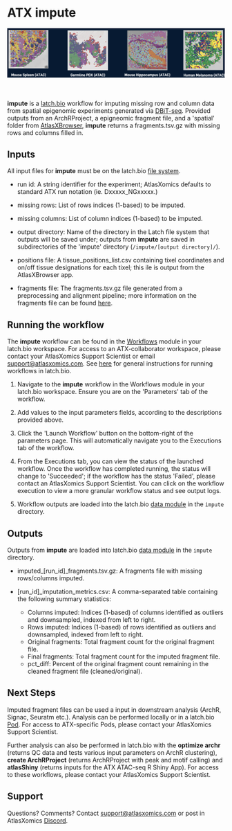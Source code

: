 # ATX impute

<div align="center">
    <img src="images/data.png" alt="data" width="1000"/>
</div>

<br>
<br>

**impute** is a [latch.bio](https://latch.bio/) workflow for imputing missing row and column data
from spatial epigenomic experiments generated via [DBiT-seq](https://www.nature.com/articles/s41586-022-05094-1).  Provided outputs from an ArchRProject, a epigneomic fragment file, and a 'spatial' folder from [AtlasXBrowser](https://docs.atlasxomics.com/projects/AtlasXbrowser/en/latest/Overview.html), **impute** returns a fragments.tsv.gz with missing rows and columns filled in.

## Inputs
All input files for **impute** must be on the latch.bio [file system](https://wiki.latch.bio/wiki/data/overview).  

* run id: A string identifier for the experiment; AtlasXomics defaults to standard ATX run notation (ie. Dxxxxx_NGxxxxx.)

* missing rows: List of rows indices (1-based) to be imputed.

* missing columns: List of column indices (1-based) to be imputed.

* output directory: Name of the directory in the Latch file system that outputs will be saved under; outputs from **impute** are saved in subdirectories of the 'impute' directory (`/impute/[output directory]/`).

* positions file: A tissue_positions_list.csv containing tixel coordinates and on/off tissue designations for each tixel; this ile is output from the AtlasXBrowser app.

* fragments file: The fragments.tsv.gz file generated from a preprocessing and alignment pipeline; more information on the fragments file can be found [here](https://support.10xgenomics.com/single-cell-atac/software/pipelines/latest/output/fragments).

## Running the workflow

The **impute** workflow can be found in the [Workflows](https://wiki.latch.bio/workflows/overview) module in your latch.bio workspace. For access to an ATX-collaborator workspace, please contact your AtlasXomics Support Scientist or email support@atlasxomics.com.  See [here](https://wiki.latch.bio/workflows/overview) for general instructions for running workflows in latch.bio.

1. Navigate to the **impute** workflow in the Workflows module in your latch.bio workspace.  Ensure you are on the 'Parameters' tab of the workflow.

2. Add values to the input parameters fields, according to the descriptions provided above.

3. Click the 'Launch Workflow' button on the bottom-right of the parameters page.  This will automatically navigate you to the Executions tab of the workflow.

4. From the Executions tab, you can view the status of the launched workflow.  Once the workflow has completed running, the status will change to 'Succeeded'; if the workflow has the status 'Failed', please contact an AtlasXomics Support Scientist.  You can click on the workflow execution to view a more granular workflow status and see output logs.

5. Workflow outputs are loaded into the latch.bio [data module](https://wiki.latch.bio/wiki/data/overview) in the `impute` directory.

## Outputs

Outputs from **impute** are loaded into latch.bio [data module](https://wiki.latch.bio/wiki/data/overview) in the `impute` directory.

* imputed_[run_id]_fragments.tsv.gz: A fragments file with missing rows/columns imputed.

* [run_id]_imputation_metrics.csv: A comma-separated table containing the following summary statistics:
    * Columns imputed: Indices (1-based) of columns identified as outliers and downsampled, indexed from left to right.
    * Rows imputed: Indices (1-based) of rows identified as outliers and downsampled, indexed from left to right.
    * Original fragments: Total fragment count for the original fragment file.
    * Final fragments: Total fragment count for the imputed fragment file.
    * pct_diff: Percent of the original fragment count remaining in the cleaned fragment file (cleaned/original).

## Next Steps

Imputed fragment files can be used a input in downstream analysis (ArchR, Signac, Seuratm etc.).  Analysis can be performed locally or in a latch.bio [Pod](https://wiki.latch.bio/wiki/pods/overview).  For access to ATX-specific Pods, please contact your AtlasXomics Support Scientist.  

Further analysis can also be performed in latch.bio with the **optimize archr** (returns QC data and tests various input parameters on ArchR clustering), **create ArchRProject** (returns ArchRProject with peak and motif calling) and **atlasShiny** (returns inputs for the ATX ATAC-seq R Shiny App).  For access to these workflows, please contact your AtlasXomics Support Scientist.

## Support
Questions? Comments?  Contact support@atlasxomics.com or post in AtlasXomics [Discord](https://discord.com/channels/1004748539827597413/1005222888384770108).
